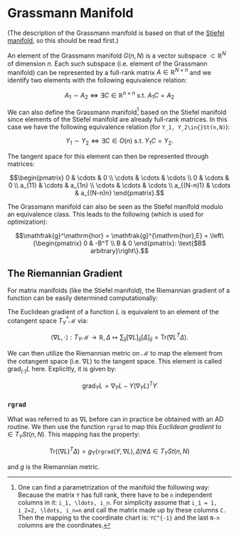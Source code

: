 # Grassmann Manifold 

(The description of the Grassmann manifold is based on that of the [Stiefel manifold](stiefel_manifold.md), so this should be read first.)

An element of the Grassmann manifold $G(n,N)$ is a vector subspace $\subset\mathbb{R}^N$ of dimension $n$. Each such subspace (i.e. element of the Grassmann manifold) can be represented by a full-rank matrix $A\in\mathbb{R}^{N\times{}n}$ and we identify two elements with the following equivalence relation: 

```math
A_1 \sim A_2 \iff \exists{}C\in\mathbb{R}^{n\times{}n}\text{ s.t. }A_1C = A_2
```

We can also define the Grassmann manifold[^1] based on the Stiefel manifold since elements of the Stiefel manifold are already full-rank matrices. In this case we have the following equivalence relation (for ``Y_1, Y_2\in{}St(n,N)``): 

```math
Y_1 \sim Y_2 \iff \exists{}C\in{}O(n)\text{ s.t. }Y_1C = Y_2.
```

[^1]: One can find a parametrization of the manifold the following way: Because the matrix ``Y`` has full rank, there have to be ``n`` independent columns in it: ``i_1, \ldots, i_n``. For simplicity assume that ``i_1 = 1, i_2=2, \ldots, i_n=n`` and call the matrix made up by these columns ``C``. Then the mapping to the coordinate chart is: ``YC^{-1}`` and the last ``N-n`` columns are the coordinates. 

The tangent space for this element can then be represented through matrices: 

```math
\begin{pmatrix}
    0 & \cdots & 0 \\
    \cdots & \cdots & \cdots \\ 
    0 & \cdots & 0 \\
    a_{11} & \cdots & a_{1n} \\
    \cdots & \cdots & \cdots \\ 
    a_{(N-n)1} & \cdots & a_{(N-n)n}
\end{pmatrix}.
```

The Grassmann manifold can also be seen as the Stiefel manifold modulo an equivalence class. This leads to the following (which is used for optimization):

```math
\mathfrak{g}^\mathrm{hor} = \mathfrak{g}^{\mathrm{hor},E} = \left\{\begin{pmatrix} 0 & -B^T \\ B & 0 \end{pmatrix}: \text{$B$ arbitrary}\right\}.
```

## The Riemannian Gradient

For matrix manifolds (like the Stiefel manifold), the Riemannian gradient of a function can be easily determined computationally:

The Euclidean gradient of a function $L$ is equivalent to an element of the cotangent space $T^*_Y\mathcal{M}$ via: 
```math
\langle\nabla{}L,\cdot\rangle:T_Y\mathcal{M} \to \mathbb{R}, \Delta \mapsto \sum_{ij}[\nabla{}L]_{ij}[\Delta]_{ij} = \mathrm{Tr}(\nabla{}L^T\Delta).
```

We can then utilize the Riemannian metric on $\mathcal{M}$ to map the element from the cotangent space (i.e. $\nabla{}L$) to the tangent space. This element is called $\mathrm{grad}_{(\cdot)}L$ here. Explicitly, it is given by: 

```math
    \mathrm{grad}_YL = \nabla_YL - Y(\nabla_YL)^TY
```

### `rgrad`

What was referred to as $\nabla{}L$ before can in practice be obtained with an AD routine. We then use the function `rgrad` to map this *Euclidean gradient* to $\in{}T_YSt(n,N)$. This mapping has the property: 

```math 
\mathrm{Tr}((\nabla{}L)^T\Delta) = g_Y(\mathtt{rgrad}(Y, \nabla{}L), \Delta) \forall\Delta\in{}T_YSt(n,N)
```

 and $g$ is the Riemannian metric.